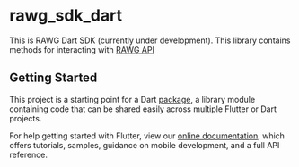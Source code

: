 # rawg_sdk_dart

This is RAWG Dart SDK (currently under development). This library contains methods for interacting with [RAWG API](https://rawg.io/apidocs)

## Getting Started

This project is a starting point for a Dart
[package](https://flutter.dev/developing-packages/),
a library module containing code that can be shared easily across
multiple Flutter or Dart projects.

For help getting started with Flutter, view our 
[online documentation](https://flutter.dev/docs), which offers tutorials, 
samples, guidance on mobile development, and a full API reference.
